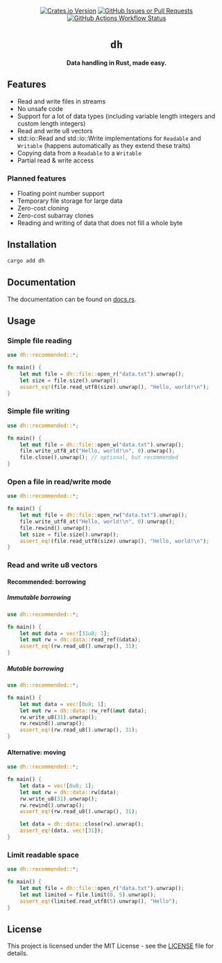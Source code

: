 <p align="center">
    <a href="https://crates.io/crates/dh"><img alt="Crates.io Version" src="https://img.shields.io/crates/v/dh?style=for-the-badge"></a>
    <a href="https://github.com/Le0X8/dh/issues"><img alt="GitHub Issues or Pull Requests" src="https://img.shields.io/github/issues/Le0X8/dh?style=for-the-badge"></a>
    <a href="https://github.com/Le0X8/dh/actions/workflows/ci.yml"><img alt="GitHub Actions Workflow Status" src="https://img.shields.io/github/actions/workflow/status/Le0X8/dh/ci.yml?style=for-the-badge&label=ci"></a>
    <!-- <a href="https://crates.io/crates/dh#user-content-license"><img alt="Crates.io Total Downloads" src="https://img.shields.io/crates/d/dh?style=for-the-badge"></a> -->
</p>

<h1 align="center">
    <code>dh</code>
</h1>

<p align="center">
    <b>Data handling in Rust, made easy.</b>
</p>

## Features

- Read and write files in streams
- No unsafe code
- Support for a lot of data types (including variable length integers and custom length integers)
- Read and write u8 vectors
- std::io::Read and std::io::Write implementations for `Readable` and `Writable` (happens automatically as they extend these traits)
- Copying data from a `Readable` to a `Writable`
- Partial read & write access

### Planned features

- Floating point number support
- Temporary file storage for large data
- Zero-cost cloning
- Zero-cost subarray clones
- Reading and writing of data that does not fill a whole byte

## Installation

```bash
cargo add dh
```

## Documentation

The documentation can be found on [docs.rs](https://docs.rs/dh).

## Usage

### Simple file reading

```rust
use dh::recommended::*;

fn main() {
    let mut file = dh::file::open_r("data.txt").unwrap();
    let size = file.size().unwrap();
    assert_eq!(file.read_utf8(size).unwrap(), "Hello, world!\n");
}
```

### Simple file writing

```rust
use dh::recommended::*;

fn main() {
    let mut file = dh::file::open_w("data.txt").unwrap();
    file.write_utf8_at("Hello, world!\n", 0).unwrap();
    file.close().unwrap(); // optional, but recommended
}
```

### Open a file in read/write mode

```rust
use dh::recommended::*;

fn main() {
    let mut file = dh::file::open_rw("data.txt").unwrap();
    file.write_utf8_at("Hello, world!\n", 0).unwrap();
    file.rewind().unwrap();
    let size = file.size().unwrap();
    assert_eq!(file.read_utf8(size).unwrap(), "Hello, world!\n");
}
```

### Read and write u8 vectors

#### Recommended: borrowing

##### Immutable borrowing

```rust
use dh::recommended::*;

fn main() {
    let mut data = vec![31u8; 1];
    let mut rw = dh::data::read_ref(&data);
    assert_eq!(rw.read_u8().unwrap(), 31);
}
```

##### Mutable borrowing

```rust
use dh::recommended::*;

fn main() {
    let mut data = vec![0u8; 1];
    let mut rw = dh::data::rw_ref(&mut data);
    rw.write_u8(31).unwrap();
    rw.rewind().unwrap();
    assert_eq!(rw.read_u8().unwrap(), 31);
}
```

#### Alternative: moving

```rust
use dh::recommended::*;

fn main() {
    let data = vec![0u8; 1];
    let mut rw = dh::data::rw(data);
    rw.write_u8(31).unwrap();
    rw.rewind().unwrap();
    assert_eq!(rw.read_u8().unwrap(), 31);

    let data = dh::data::close(rw).unwrap();
    assert_eq!(data, vec![31]);
}
```

<!--

### Read and write u8 vectors and temporarily store them in a file

```rust
use dh::{self, Readable, Writable};

fn main() {
    let data = vec![0u8; 1];
    let mut rw = dh::temp::rw(&mut data); // vector will be stored in a temporary file, reducing memory load
    rw.write_u8(31);
    rw.rewind();
    assert_eq!(rw.read_u8(), 31);
}
```

-->

### Limit readable space

```rust
use dh::recommended::*;

fn main() {
    let mut file = dh::file::open_r("data.txt").unwrap();
    let mut limited = file.limit(0, 5).unwrap();
    assert_eq!(limited.read_utf8(5).unwrap(), "Hello");
}
```

## License

This project is licensed under the MIT License - see the [LICENSE](LICENSE) file for details.
